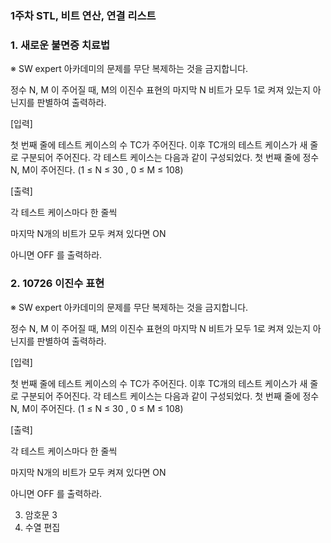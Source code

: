 ### 1주차 STL, 비트 연산, 연결 리스트

### 1. 새로운 불면증 치료법

※ SW expert 아카데미의 문제를 무단 복제하는 것을 금지합니다.

정수 N, M 이 주어질 때, M의 이진수 표현의 마지막 N 비트가 모두 1로 켜져 있는지 아닌지를 판별하여 출력하라.

[입력]

첫 번째 줄에 테스트 케이스의 수 TC가 주어진다.
이후 TC개의 테스트 케이스가 새 줄로 구분되어 주어진다.
각 테스트 케이스는 다음과 같이 구성되었다.
첫 번째 줄에 정수 N, M이 주어진다. (1 ≤ N ≤ 30 , 0 ≤ M ≤ 108)

[출력]

각 테스트 케이스마다 한 줄씩

마지막 N개의 비트가 모두 켜져 있다면 ON

아니면 OFF 를 출력하라.



### 2. 10726 이진수 표현

※ SW expert 아카데미의 문제를 무단 복제하는 것을 금지합니다.
 
정수 N, M 이 주어질 때, M의 이진수 표현의 마지막 N 비트가 모두 1로 켜져 있는지 아닌지를 판별하여 출력하라.

[입력]

첫 번째 줄에 테스트 케이스의 수 TC가 주어진다.
이후 TC개의 테스트 케이스가 새 줄로 구분되어 주어진다.
각 테스트 케이스는 다음과 같이 구성되었다.
첫 번째 줄에 정수 N, M이 주어진다. (1 ≤ N ≤ 30 , 0 ≤ M ≤ 108)

[출력]

각 테스트 케이스마다 한 줄씩

마지막 N개의 비트가 모두 켜져 있다면 ON

아니면 OFF 를 출력하라.



3. 암호문 3
4. 수열 편집
